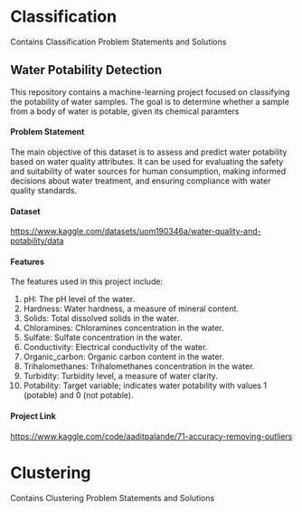 # Classification
Contains Classification Problem Statements and Solutions

## Water Potability Detection
This repository contains a machine-learning project focused on classifying the potability of water samples. The goal is to determine whether a sample from a body of water is potable, given its chemical paramters

#### Problem Statement

The main objective of this dataset is to assess and predict water potability based on water quality attributes. It can be used for evaluating the safety and suitability of water sources for human consumption, making informed decisions about water treatment, and ensuring compliance with water quality standards.

#### Dataset
https://www.kaggle.com/datasets/uom190346a/water-quality-and-potability/data

#### Features
The features used in this project include:

1. pH: The pH level of the water.
2. Hardness: Water hardness, a measure of mineral content.
3. Solids: Total dissolved solids in the water.
4. Chloramines: Chloramines concentration in the water.
5. Sulfate: Sulfate concentration in the water.
6. Conductivity: Electrical conductivity of the water.
7. Organic_carbon: Organic carbon content in the water.
8. Trihalomethanes: Trihalomethanes concentration in the water.
9. Turbidity: Turbidity level, a measure of water clarity.
10. Potability: Target variable; indicates water potability with values 1 (potable) and 0 (not potable).

#### Project Link
https://www.kaggle.com/code/aaditpalande/71-accuracy-removing-outliers


# Clustering
Contains Clustering Problem Statements and Solutions
